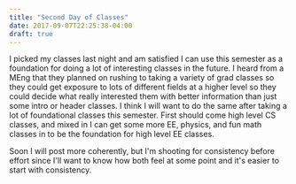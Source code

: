 ```yaml
---
title: "Second Day of Classes"
date: 2017-09-07T22:25:38-04:00
draft: true
---
```


I picked my classes last night and am satisfied I
can use this semester as a foundation for doing a lot of interesting classes in
 the future. I heard from a MEng that they planned on rushing to taking a variety
  of grad classes so they could get exposure to lots of different fields at a
   higher level so they could decide what really interested them with better
   information than just some intro or header classes. I think I will want to do
   the same after taking a lot of foundational classes this semester. First should
    come high level CS classes, and mixed in I can get some more EE, physics,
     and fun math classes in to be the foundation for high level EE classes.

Soon I will post more coherently, but I'm shooting for consistency before effort
 since I'll want to know how both feel at some point and it's easier to start
  with consistency.

